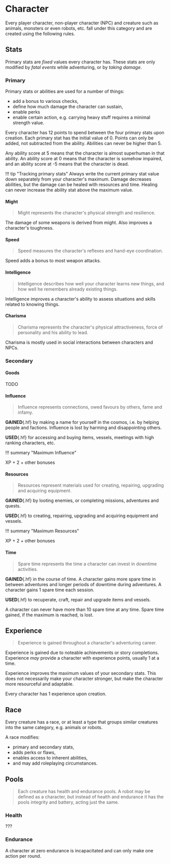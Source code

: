 # Character

Every player character, non-player character (NPC) and creature such as animals,
monsters or even robots, etc. fall under this category and are created using the
following rules.

## Stats

<div class="col-layout-start"></div>

Primary stats are *fixed* values every character has. These stats are only
modified by *fatal events* while adventuring, or by *taking damage*.

### Primary

Primary stats or abilities are used for a number of things:

* add a bonus to various checks,
* define how much damage the character can sustain,
* enable perks
* enable certain action, e.g. carrying heavy stuff requires a minimal strength
  value.

Every character has 12 points to spend between the four primary stats upon
creation. Each primary stat has the initial value of 0. Points can only be
added, not subtracted from the ability. Abilities can never be higher than 5.

Any ability score at 5 means that the character is almost superhuman in that
ability. An ability score at 0 means that the character is somehow impaired, and
an ability score at -5 means that the character is dead.

!!! tip "Tracking primary stats"
    Always write the current primary stat value down separately from your
    character's maximum. Damage decreases abilities, but the damage can be
    healed with resources and time. Healing can never increase the ability stat
    above the maximum value.

#### Might

> Might represents the character's physical strength and resilience.

The damage of some weapons is derived from might. Also improves a character's
toughness.

#### Speed

> Speed measures the character's reflexes and hand-eye coordination.

Speed adds a bonus to most weapon attacks.

#### Intelligence

> Intelligence describes how well your character learns new things, and how well
he remembers already existing things.

Intelligence improves a character's ability to assess situations and skills
related to knowing things.

#### Charisma

> Charisma represents the character's physical attractiveness, force of personality
and his ability to lead.

Charisma is mostly used in social interactions between characters and NPCs.

<div class="col-layout-end"></div>

### Secondary

#### Goods

TODO

<!-- > Goods are traded for money.

**GAINED**{.hf} by looting enemies, or from adventuring and quests.

**USED**{.hf} to sell for profits.

Any character with a [Might](#might) value of 3 or higher is just strong
enough to carry one singular unit of goods. Transporting more goods at a time
requires vessels or some other type of storage. Trading goods that exceed this
storage limit are lost. -->

#### Influence

> Influence represents connections, owed favours by others, fame and infamy.

**GAINED**{.hf} by making a name for yourself in the cosmos, i.e. by helping
people and factions. Influence is lost by harming and disappointing others.

**USED**{.hf} for accessing and buying items, vessels, meetings with high
ranking characters, etc.

!!! summary "Maximum Influence"
    <div class="formula formula-top formula-bottom">
      <span data-bracket-bottom="Experience">XP</span> +
      <span data-bracket-top="Base">2</span> +
      <span data-bracket-bottom="Circumstance">other bonuses</span>
    </div>

#### Resources

> Resources represent materials used for creating, repairing, upgrading and
> acquiring equipment.

**GAINED**{.hf} by looting enemies, or completing missions, adventures and
quests.

**USED**{.hf} to creating, repairing, upgrading and acquiring equipment and
vessels.

!!! summary "Maximum Resources"
    <div class="formula formula-top formula-bottom">
      <span data-bracket-bottom="Experience">XP</span> +
      <span data-bracket-top="Base">2</span> +
      <span data-bracket-bottom="Circumstance">other bonuses</span>
    </div>

#### Time

> Spare time represents the time a character can invest in downtime activities.

**GAINED**{.hf} in the course of time. A character gains more spare time in
between adventures and longer periods of downtime during adventures. A character
gains 1 spare time each session.

**USED**{.hf} to recuperate, craft, repair and upgrade items and vessels.

A character can never have more than 10 spare time at any time. Spare time
gained, if the maximum is reached, is lost.

## Experience

> Experience is gained throughout a character's adventuring career.

Experience is gained due to noteable achievements or story completions.
Experience *may* provide a character with experience points, usually 1 at a
time.

Experience improves the maximum values of your secondary stats. This does not
necessarily make your character stronger, but make the character more
resourceful and adaptable.

Every character has 1 experience upon creation.

## Race

Every creature has a race, or at least a type that groups similar creatures into
the same category, e.g. animals or robots.

A race modifies:

* primary and secondary stats,
* adds perks or flaws,
* enables access to inherent abilities,
* and may add roleplaying circumstances.

## Pools

> Each creature has health and endurance pools. A robot may be defined as a
> character, but instead of health and endurance it has the pools integrity and
> battery, acting just the same.

### Health

???

### Endurance

A character at zero endurance is incapacitated and can only make one action per
round.
